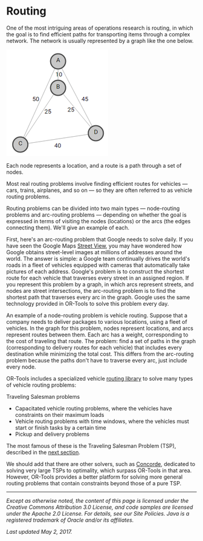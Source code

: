 # Routing

One of the most intriguing areas of operations research is routing, in which the goal is to find efficient paths for transporting items through a complex network. The network is usually represented by a graph like the one below.

![Traveling Salesman Problem](img/tsp.png)

Each node represents a location, and a route is a path through a set of nodes.

Most real routing problems involve finding efficient routes for vehicles — cars, trains, airplanes, and so on — so they are often referred to as vehicle routing problems.

Routing problems can be divided into two main types — node-routing problems and arc-routing problems — depending on whether the goal is expressed in terms of visiting the nodes (locations) or the arcs (the edges connecting them). We'll give an example of each.

First, here's an arc-routing problem that Google needs to solve daily. If you have seen the Google Maps [Street View](https://www.google.com/streetview/), you may have wondered how Google obtains street-level images at millions of addresses around the world. The answer is simple: a Google team continually drives the world's roads in a fleet of vehicles equipped with cameras that automatically take pictures of each address. Google's problem is to construct the shortest route for each vehicle that traverses every street in an assigned region. If you represent this problem by a graph, in which arcs represent streets, and nodes are street intersections, the arc-routing problem is to find the shortest path that traverses every arc in the graph. Google uses the same technology provided in OR-Tools to solve this problem every day.

An example of a node-routing problem is vehicle routing. Suppose that a company needs to deliver packages to various locations, using a fleet of vehicles. In the graph for this problem, nodes represent locations, and arcs represent routes between them. Each arc has a weight, corresponding to the cost of traveling that route. The problem: find a set of paths in the graph (corresponding to delivery routes for each vehicle) that includes every destination while minimizing the total cost. This differs from the arc-routing problem because the paths don't have to traverse every arc, just include every node.

OR-Tools includes a specialized vehicle [routing library](https://developers.google.com/optimization/reference/constraint_solver/routing/) to solve many types of vehicle routing problems:

Traveling Salesman problems
- Capacitated vehicle routing problems, where the vehicles have constraints on their maximum loads
- Vehicle routing problems with time windows, where the vehicles must start or finish tasks by a certain time
- Pickup and delivery problems

The most famous of these is the Traveling Salesman Problem (TSP), described in the [next section](https://developers.google.com/optimization/routing/tsp/tsp).

We should add that there are other solvers, such as [Concorde](http://www.math.uwaterloo.ca/tsp/concorde.html), dedicated to solving very large TSPs to optimality, which surpass OR-Tools in that area. However, OR-Tools provides a better platform for solving more general routing problems that contain constraints beyond those of a pure TSP.

---

_Except as otherwise noted, the content of this page is licensed under the Creative Commons Attribution 3.0 License, and code samples are licensed under the Apache 2.0 License. For details, see our Site Policies. Java is a registered trademark of Oracle and/or its affiliates._

_Last updated May 2, 2017._
